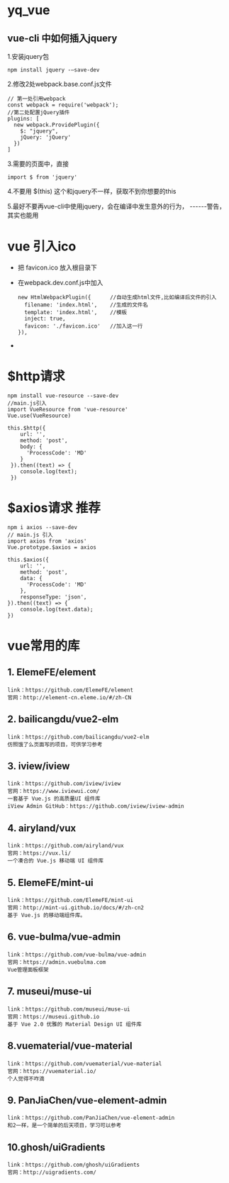 # yq_vue
## vue-cli 中如何插入jquery
1.安装jquery包

    npm install jquery -–save-dev
2.修改2处webpack.base.conf.js文件

    // 第一处引用webpack
    const webpack = require('webpack');
    //第二处配置jQuery插件
    plugins: [
      new webpack.ProvidePlugin({
        $: "jquery",
        jQuery: 'jQuery'
      })
    ]
3.需要的页面中，直接 

    import $ from 'jquery'
4.不要用  $(this)  这个和jquery不一样，获取不到你想要的this

5.最好不要再vue-cli中使用jquery，会在编译中发生意外的行为， ------警告，其实也能用
# vue 引入ico
* 把 favicon.ico 放入根目录下
* 在webpack.dev.conf.js中加入
    
      new HtmlWebpackPlugin({      //自动生成html文件,比如编译后文件的引入
        filename: 'index.html',    //生成的文件名
        template: 'index.html',    //模板
        inject: true,
        favicon: './favicon.ico'   //加入这一行
      }),
* <link rel="shortcut icon" type="image/x-icon" href="./favicon.ico"/>
# $http请求

    npm install vue-resource --save-dev
    //main.js引入
    import VueResource from 'vue-resource'
    Vue.use(VueResource)
    
    this.$http({
        url: '',
        method: 'post',
        body: {
          'ProcessCode': 'MD'
        }
     }).then((text) => {
        console.log(text);
     })
# $axios请求      推荐  
        
    npm i axios --save-dev
    // main.js 引入
    import axios from 'axios'
    Vue.prototype.$axios = axios
    
    this.$axios({
        url: '',
        method: 'post',
        data: {
          'ProcessCode': 'MD'
        },
        responseType: 'json',
    }).then((text) => {
        console.log(text.data);
    })


# vue常用的库
## 1. ElemeFE/element
    
    link：https://github.com/ElemeFE/element
    官网：http://element-cn.eleme.io/#/zh-CN
##  2. bailicangdu/vue2-elm

    link：https://github.com/bailicangdu/vue2-elm
    仿照饿了么页面写的项目，可供学习参考
## 3. iview/iview

    link：https://github.com/iview/iview
    官网：https://www.iviewui.com/
    一套基于 Vue.js 的高质量UI 组件库
    iView Admin GitHub：https://github.com/iview/iview-admin
## 4. airyland/vux

    link：https://github.com/airyland/vux
    官网：https://vux.li/
    一个凑合的 Vue.js 移动端 UI 组件库
## 5. ElemeFE/mint-ui

    link：https://github.com/ElemeFE/mint-ui
    官网：http://mint-ui.github.io/docs/#/zh-cn2
    基于 Vue.js 的移动端组件库。
    
## 6. vue-bulma/vue-admin

    link：https://github.com/vue-bulma/vue-admin
    官网：https://admin.vuebulma.com
    Vue管理面板框架
## 7. museui/muse-ui

    link：https://github.com/museui/muse-ui
    官网：https://museui.github.io
    基于 Vue 2.0 优雅的 Material Design UI 组件库
## 8.vuematerial/vue-material

    link：https://github.com/vuematerial/vue-material
    官网：https://vuematerial.io/
    个人觉得不咋滴
## 9. PanJiaChen/vue-element-admin

    link：https://github.com/PanJiaChen/vue-element-admin
    和2一样，是一个简单的后天项目，学习可以参考
## 10.ghosh/uiGradients

    link：https://github.com/ghosh/uiGradients
    官网：http://uigradients.com/
